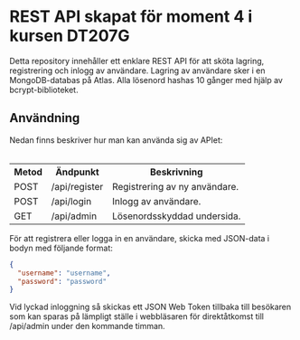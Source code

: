 <h1>REST API skapat för moment 4 i kursen DT207G</h1>
Detta repository innehåller ett enklare REST API för att sköta lagring, registrering och inlogg av användare. Lagring av användare sker i en MongoDB-databas på Atlas. Alla lösenord hashas 10 gånger med hjälp av bcrypt-biblioteket.

<h2>Användning</h2>
Nedan finns beskriver hur man kan använda sig av APIet:
<br>
<br>
<table>
  <tr>
    <th>Metod</th>
    <th>Ändpunkt</th>
    <th>Beskrivning</th>
  </tr>
  <tr>
    <td>POST</td>
    <td>/api/register</td>
    <td>Registrering av ny användare.</td>
  </tr>
  <tr>
    <td>POST</td>
    <td>/api/login</td>
    <td>Inlogg av användare.</td>
  </tr>
  <tr>
    <td>GET</td>
    <td>/api/admin</td>
    <td>Lösenordsskyddad undersida.</td>
  </tr>
</table>

För att registrera eller logga in en användare, skicka med JSON-data i bodyn med följande format:
```json
{
  "username": "username",
  "password": "password"
}
```
Vid lyckad inloggning så skickas ett JSON Web Token tillbaka till besökaren som kan sparas på lämpligt ställe i webbläsaren för direktåtkomst till /api/admin under den kommande timman.
